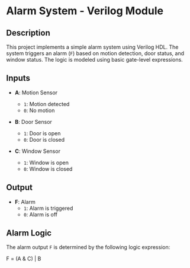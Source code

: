 # Alarm System - Verilog Module

## Description

This project implements a simple alarm system using Verilog HDL. The system triggers an alarm (`F`) based on motion detection, door status, and window status. The logic is modeled using basic gate-level expressions.

## Inputs

- **A**: Motion Sensor  
  - `1`: Motion detected  
  - `0`: No motion

- **B**: Door Sensor  
  - `1`: Door is open  
  - `0`: Door is closed

- **C**: Window Sensor  
  - `1`: Window is open  
  - `0`: Window is closed

## Output

- **F**: Alarm  
  - `1`: Alarm is triggered  
  - `0`: Alarm is off

## Alarm Logic

The alarm output `F` is determined by the following logic expression:

F = (A & C) | B
